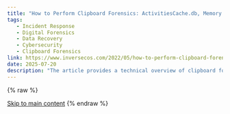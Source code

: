 ```yaml
---
title: "How to Perform Clipboard Forensics: ActivitiesCache.db, Memory Forensics and Clipboard History"
tags:
   - Incident Response
   - Digital Forensics
   - Data Recovery
   - Cybersecurity
   - Clipboard Forensics
link: https://www.inversecos.com/2022/05/how-to-perform-clipboard-forensics.html
date: 2025-07-20
description: "The article provides a technical overview of clipboard forensics, detailing methods for analyzing clipboard data as a potential source of digital evidence. Key insights include how to monitor clipboard activities, recover deleted clipboard entries, and leverage forensic tools for Windows and macOS. The implications for cybersecurity are significant, particularly in incident response and malware investigations, as clipboard manipulation can indicate unauthorized data exfiltration or phishing attempts. Understanding clipboard forensics can enhance threat detection and improve data breach investigations."
---
```

{% raw %}

[Skip to main content](https://www.inversecos.com/2022/05/how-to-perform-clipboard-forensics.html#main)
{% endraw %}
